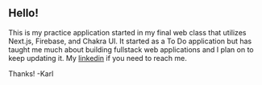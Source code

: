 ## Hello!

This is my practice application started in my final web class that utilizes Next.js, Firebase, and Chakra UI. It started as a To Do application but has taught me much about building fullstack web applications and I plan on to keep updating it. My [linkedin](https://www.linkedin.com/in/karl-janred-a1357a264/) if you need to reach me. 

Thanks!
-Karl